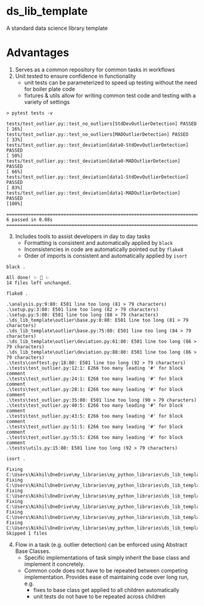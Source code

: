 # ds_lib_template
A standard data science library template


# Advantages

1. Serves as a common repository for common tasks in workflows
2. Unit tested to ensure confidence in functionality
    - unit tests can be parameterized to speed up testing without the need for boiler plate code
    - fixtures & utils allow for writing common test code and testing with a variety of settings

```
> pytest tests -v
```

```
tests/test_outlier.py::test_no_outliers[StdDevOutlierDetection] PASSED                                                                                                               [ 16%]
tests/test_outlier.py::test_no_outliers[MADOutlierDetection] PASSED                                                                                                                  [ 33%]
tests/test_outlier.py::test_deviation[data0-StdDevOutlierDetection] PASSED                                                                                                           [ 50%]
tests/test_outlier.py::test_deviation[data0-MADOutlierDetection] PASSED                                                                                                              [ 66%]
tests/test_outlier.py::test_deviation[data1-StdDevOutlierDetection] PASSED                                                                                                           [ 83%]
tests/test_outlier.py::test_deviation[data1-MADOutlierDetection] PASSED                                                                                                              [100%]

==================================================================================== 6 passed in 0.08s ====================================================================================
```

3. Includes tools to assist developers in day to day tasks
    - Formatting is consistent and automatically applied by `black`
    - Inconsistencies in code are automatically pointed out by `flake8`
    - Order of imports is consistent and automatically applied by `isort`

```
black .
```

```
All done! ✨ 🍰 ✨
14 files left unchanged.
```

```
flake8 .
```

```
.\analysis.py:9:80: E501 line too long (81 > 79 characters)
.\setup.py:3:80: E501 line too long (82 > 79 characters)
.\setup.py:5:80: E501 line too long (88 > 79 characters)
.\ds_lib_template\outlier\base.py:8:80: E501 line too long (81 > 79 characters)
.\ds_lib_template\outlier\base.py:75:80: E501 line too long (84 > 79 characters)
.\ds_lib_template\outlier\deviation.py:61:80: E501 line too long (86 > 79 characters)
.\ds_lib_template\outlier\deviation.py:88:80: E501 line too long (86 > 79 characters)
.\tests\conftest.py:18:80: E501 line too long (92 > 79 characters)
.\tests\test_outlier.py:12:1: E266 too many leading '#' for block comment
.\tests\test_outlier.py:24:1: E266 too many leading '#' for block comment
.\tests\test_outlier.py:28:1: E266 too many leading '#' for block comment
.\tests\test_outlier.py:35:80: E501 line too long (90 > 79 characters)
.\tests\test_outlier.py:40:5: E266 too many leading '#' for block comment
.\tests\test_outlier.py:43:5: E266 too many leading '#' for block comment
.\tests\test_outlier.py:51:5: E266 too many leading '#' for block comment
.\tests\test_outlier.py:55:5: E266 too many leading '#' for block comment
.\tests\utils.py:15:80: E501 line too long (92 > 79 characters)
```

```
isort .
```

```
Fixing C:\Users\Nikhil\OneDrive\my_libraries\my_python_libraries\ds_lib_template\analysis.py
Fixing C:\Users\Nikhil\OneDrive\my_libraries\my_python_libraries\ds_lib_template\ds_lib_template\outlier\base.py
Fixing C:\Users\Nikhil\OneDrive\my_libraries\my_python_libraries\ds_lib_template\ds_lib_template\outlier\deviation.py
Fixing C:\Users\Nikhil\OneDrive\my_libraries\my_python_libraries\ds_lib_template\tests\conftest.py
Fixing C:\Users\Nikhil\OneDrive\my_libraries\my_python_libraries\ds_lib_template\tests\test_outlier.py
Fixing C:\Users\Nikhil\OneDrive\my_libraries\my_python_libraries\ds_lib_template\tests\utils.py
Skipped 1 files
```

4. Flow in a task (e.g. outlier detection) can be enforced using Abstract Base Classes.
    - Specific implementations of task simply inherit the base class and implement it concretely.
    - Common code does not have to be repeated between competing implementation. Provides ease of maintaining code over long run, e.g.
        - fixes to base class get applied to all children automatically
        - unit tests do not have to be repeated across children
